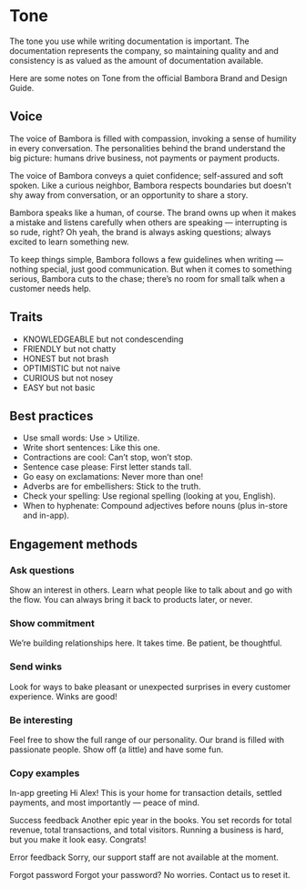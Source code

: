 # Tone

The tone you use while writing documentation is important. The documentation represents the company, so maintaining quality and and consistency is as valued as the amount of documentation available.

Here are some notes on Tone from the official Bambora Brand and Design Guide.

## Voice

The voice of Bambora is filled with compassion, invoking a sense of humility in every conversation. The personalities behind the brand understand the big picture: humans drive business, not payments or payment products. 

The voice of Bambora conveys a quiet confidence; self-assured and soft spoken. Like a curious neighbor, Bambora respects boundaries but doesn’t shy away from conversation, or an opportunity to share a story. 

Bambora speaks like a human, of course. The brand owns up when it makes a mistake and listens carefully when others are speaking — interrupting is so rude, right? Oh yeah, the brand is always asking questions; always excited to learn something new. 

To keep things simple, Bambora follows a few guidelines when writing — nothing special, just good communication. But when it comes to something serious, Bambora cuts to the chase; there’s no room for small talk when a customer needs help.

## Traits

- KNOWLEDGEABLE but not condescending   
- FRIENDLY but not chatty     
- HONEST but not brash 
- OPTIMISTIC but not naive 
- CURIOUS but not nosey 
- EASY but not basic

## Best practices

- Use small words: Use > Utilize. 
- Write short sentences: Like this one. 
- Contractions are cool: Can’t stop, won’t stop. 
- Sentence case please: First letter stands tall. 
- Go easy on exclamations: Never more than one!
- Adverbs are for embellishers: Stick to the truth. 
- Check your spelling: Use regional spelling (looking at you, English).
- When to hyphenate: Compound adjectives before nouns (plus in-store and in-app).

## Engagement methods

### Ask questions
Show an interest in others. Learn what people like to talk about and go with the flow. You can always bring it back to products later, or never. 

### Show commitment
We’re building relationships here. It takes time. Be patient, be thoughtful. 

### Send winks
Look for ways to bake pleasant or unexpected surprises in every customer experience. Winks are good!   

### Be interesting
Feel free to show the full range of our personality. Our brand is filled with passionate people. Show off (a little) and have some fun.

### Copy examples

In-app greeting
Hi Alex! This is your home for transaction details, settled payments, and most importantly — peace of mind.   


Success feedback
Another epic year in the books. You set records for total revenue, total transactions, and total visitors. Running a business is hard, but you make it look easy. Congrats!  


Error feedback
Sorry, our support staff are not available at the moment.   


Forgot password
Forgot your password? No worries. Contact us to reset it.